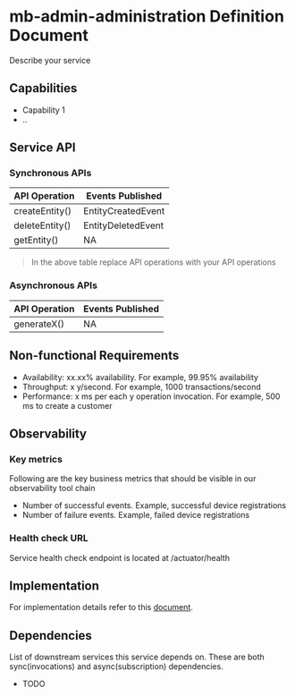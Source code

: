 # mb-admin-administration Definition Document

Describe your service

## Capabilities

* Capability 1
* ..

## Service API

### Synchronous APIs

| API Operation  | Events Published   |
| -------------- | ------------------ |
| createEntity() | EntityCreatedEvent |
| deleteEntity() | EntityDeletedEvent |
| getEntity()    | NA                 |

> In the above table replace API operations with your API operations

### Asynchronous APIs

| API Operation  | Events Published   |
| -------------- | ------------------ |
| generateX()    | NA                 |

## Non-functional Requirements

* Availability: xx.xx% availability. For example, 99.95% availability
* Throughput: x y/second. For example, 1000 transactions/second
* Performance: x ms per each y operation invocation. For example, 500 ms to create a customer

## Observability

### Key metrics

Following are the key business metrics that should be visible in our observability tool chain

* Number of successful events. Example, successful device registrations
* Number of failure events. Example, failed device registrations

### Health check URL

Service health check endpoint is located at /actuator/health

## Implementation

For implementation details refer to this [document](./02-design.md).

## Dependencies

List of downstream services this service depends on. These are both sync(invocations) and async(subscription)
dependencies.

* TODO
